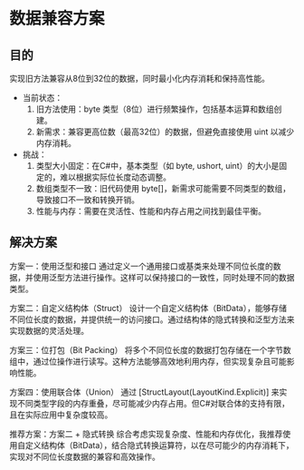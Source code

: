 # 数据兼容方案

## 目的
实现旧方法兼容从8位到32位的数据，同时最小化内存消耗和保持高性能。
- 当前状态：
    1. 旧方法使用：byte 类型（8位）进行频繁操作，包括基本运算和数组创建。
    2. 新需求：兼容更高位数（最高32位）的数据，但避免直接使用 uint 以减少内存消耗。 
- 挑战：
   1. 类型大小固定：在C#中，基本类型（如 byte, ushort, uint）的大小是固定的，难以根据实际位长度动态调整。
   2. 数组类型不一致：旧代码使用 byte[]，新需求可能需要不同类型的数组，导致接口不一致和转换开销。
   3. 性能与内存：需要在灵活性、性能和内存占用之间找到最佳平衡。


## 解决方案
方案一：使用泛型和接口
通过定义一个通用接口或基类来处理不同位长度的数据，并使用泛型方法进行操作。这样可以保持接口的一致性，同时处理不同的数据类型。

方案二：自定义结构体（Struct）
设计一个自定义结构体（BitData），能够存储不同位长度的数据，并提供统一的访问接口。通过结构体的隐式转换和泛型方法来实现数据的灵活处理。

方案三：位打包（Bit Packing）
将多个不同位长度的数据打包存储在一个字节数组中，通过位操作进行读写。这种方法能够高效地利用内存，但实现复杂且可能影响性能。

方案四：使用联合体（Union）
通过 [StructLayout(LayoutKind.Explicit)] 来实现不同类型字段的内存重叠，尽可能减少内存占用。但C#对联合体的支持有限，且在实际应用中复杂度较高。

推荐方案：方案二 + 隐式转换
综合考虑实现复杂度、性能和内存优化，我推荐使用自定义结构体（BitData），结合隐式转换运算符，以在尽可能少的内存消耗下，实现对不同位长度数据的兼容和高效操作。